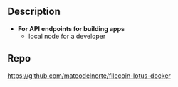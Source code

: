 ## Description

- **For API endpoints for building apps**
  - local node for a developer

## Repo

https://github.com/mateodelnorte/filecoin-lotus-docker